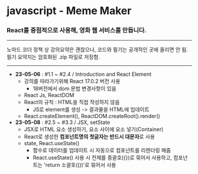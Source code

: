 # javascript - Meme Maker
### React를 중점적으로 사용해, 영화 웹 서비스를 만듭니다.
  
---

노마드 코더 정책 상 강의요약은 괜찮으나, 코드와 필기는 공개적인 곳에 올리면 안 됨.  
필기 요약지는 암호화된 .zip 파일로 저장함.

---

- **23-05-06** : #1.1 ~ #2.4 / Introduction and React Element
    - 강의를 따라가기위해 React 17.0.2 버전 사용
        - 18버전에서 dom 문법 변경사항이 있음
    - React Js, ReactDOM
    - React의 규칙 : HTML을 직접 작성하지 않음
        - JS로 element를 생성 -> 결과물을 HTML에 업데이트
    - React.createElement(), ReactDOM.createRoot().render()
- **23-05-08** : #2.5 ~ #3.3 / JSX, setState
    - JSX로 HTML 요소 생성하기, 요소 사이에 요소 넣기(Container)
    - React로 생성한 **컴포넌트명의 첫글자는 반드시 대문자**로 사용
    - state, React.useState()
        - 함수로 데이터를 업데이트 시 자동으로 컴포넌트를 리렌더링 해줌
        - React.useState() 사용 시 전체를 중괄호({})로 묶어서 사용하고, 컴포넌트는 'return 소괄호(())'로 묶어서 사용